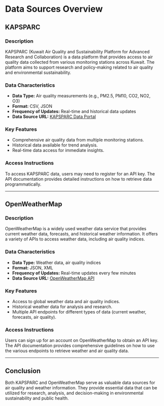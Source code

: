 # Data Sources Overview

## KAPSPARC

### Description
KAPSPARC (Kuwait Air Quality and Sustainability Platform for Advanced Research and Collaboration) is a data platform that provides access to air quality data collected from various monitoring stations across Kuwait. The platform aims to support research and policy-making related to air quality and environmental sustainability.

### Data Characteristics
- **Data Type:** Air quality measurements (e.g., PM2.5, PM10, CO2, NO2, O3)
- **Format:** CSV, JSON
- **Frequency of Updates:** Real-time and historical data updates
- **Data Source URL:** [KAPSPARC Data Portal](https://www.kapsparc.org)

### Key Features
- Comprehensive air quality data from multiple monitoring stations.
- Historical data available for trend analysis.
- Real-time data access for immediate insights.

### Access Instructions
To access KAPSPARC data, users may need to register for an API key. The API documentation provides detailed instructions on how to retrieve data programmatically.

---

## OpenWeatherMap

### Description
OpenWeatherMap is a widely used weather data service that provides current weather data, forecasts, and historical weather information. It offers a variety of APIs to access weather data, including air quality indices.

### Data Characteristics
- **Data Type:** Weather data, air quality indices
- **Format:** JSON, XML
- **Frequency of Updates:** Real-time updates every few minutes
- **Data Source URL:** [OpenWeatherMap API](https://openweathermap.org/api)

### Key Features
- Access to global weather data and air quality indices.
- Historical weather data for analysis and research.
- Multiple API endpoints for different types of data (current weather, forecasts, air quality).

### Access Instructions
Users can sign up for an account on OpenWeatherMap to obtain an API key. The API documentation provides comprehensive guidelines on how to use the various endpoints to retrieve weather and air quality data.

---

## Conclusion
Both KAPSPARC and OpenWeatherMap serve as valuable data sources for air quality and weather information. They provide essential data that can be utilized for research, analysis, and decision-making in environmental sustainability and public health.